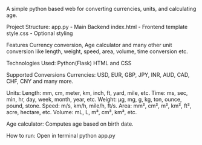 A simple python based web for converting currencies, units, and calculating age.

Project Structure:
app.py - Main Backend
index.html - Frontend template
style.css - Optional styling

Features
Currency conversion, Age calculator and many other unit conversion like length, weight, speed, area, volume, time conversion etc. 

Technologies Used:
Python(Flask)
HTML and CSS

Supported Conversions
Currencies: USD, EUR, GBP, JPY, INR, AUD, CAD, CHF, CNY and many more.

Units:
Length: mm, cm, meter, km, inch, ft, yard, mile, etc.
Time: ms, sec, min, hr, day, week, month, year, etc.
Weight: µg, mg, g, kg, ton, ounce, pound, stone.
Speed: m/s, km/h, mile/h, ft/s.
Area: mm², cm², m², km², ft², acre, hectare, etc.
Volume: mL, L, m³, cm³, km³, etc.

Age calculator: Computes age based on birth date.

How to run:
Open in terminal python app.py
